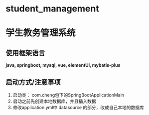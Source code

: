 # student_management
# 学生教务管理系统

## 使用框架语言

**java, springboot, mysql, vue, elementUI, mybatis-plus**

## 启动方式/注意事项

1. 启动类： com.cheng包下的SpringBootApplicationMain
2. 启动之前先创建本地数据库，并且插入数据
3. 修改application.yml中 datasource 的部分，改成自己本地的数据库

